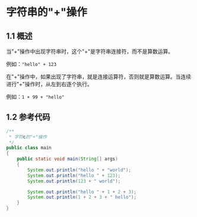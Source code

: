 # 字符串的"+"操作

## 1.1 概述

当"+"操作中出现字符串时，这个"+"是字符串连接符，而不是算数运算。

例如：`"hello" + 123`

在"+"操作中，如果出现了字符串，就是连接运算符，否则就是算数运算。当连续进行"+"操作时，从左到右逐个执行。

例如：`1 + 99 + "hello"`

## 1.2 参考代码

```java
/**
 * 字符c的"+"操作
 */
public class main
{
    public static void main(String[] args)
    {
        System.out.println("hello " + "world");
        System.out.println("hello " + 123);
        System.out.println(123 + " world");

        System.out.println("hello " + 1 + 2 + 3);
        System.out.println(1 + 2 + 3 + " hello");
    }
}
```

